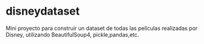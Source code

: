 # disneydataset

Mini proyecto para construir un dataset de todas las películas realizadas por Disney, utilizando BeautifulSoup4, pickle,pandas,etc.
